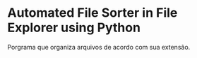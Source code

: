 # Automated File Sorter in File Explorer using Python

Porgrama que organiza arquivos de acordo com sua extensão. 